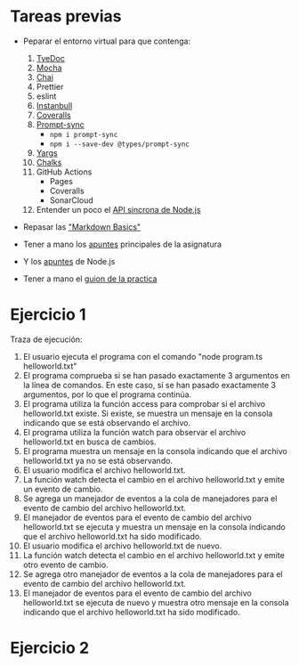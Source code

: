 # Tareas previas

- Peparar el entorno virtual para que contenga:

  1. [TyeDoc](https://typedoc.org)
  2. [Mocha](https://mochajs.org)
  3. [Chai](https://www.chaijs.com)
  4. Prettier
  5. eslint
  6. [Instanbull](https://istanbul.js.org/)
  7. [Coveralls](https://coveralls.io/)
  8. [Prompt-sync](https://www.npmjs.com/package/prompt-sync)
     - `npm i prompt-sync`
     - `npm i --save-dev @types/prompt-sync`
  9. [Yargs](https://www.npmjs.com/package/yargs)
  10. [Chalks](https://www.npmjs.com/package/chalk)
  11. GitHub Actions
      - Pages
      - Coveralls
      - SonarCloud
  12. Entender un poco el [API sincrona de Node.js](https://nodejs.org/docs/latest-v19.x/api/fs.html)

- Repasar las ["Markdown Basics"](https://docs.github.com/en/get-started/writing-on-github/getting-started-with-writing-and-formatting-on-github/basic-writing-and-formatting-syntax#links)
- Tener a mano los [apuntes](https://ull-esit-inf-dsi-2223.github.io/typescript-theory/) principales de la asignatura
- Y los [apuntes](https://ull-esit-inf-dsi-2223.github.io/nodejs-theory/) de Node.js
- Tener a mano el [guion de la practica](https://ull-esit-inf-dsi-2223.github.io/prct10-fs-proc-sockets-funko-app/)


# Ejercicio 1

Traza de ejecución:

1. El usuario ejecuta el programa con el comando "node program.ts helloworld.txt"
2. El programa comprueba si se han pasado exactamente 3 argumentos en la línea de comandos. En este caso, sí se han pasado exactamente 3 argumentos, por lo que el programa continúa.
3. El programa utiliza la función access para comprobar si el archivo helloworld.txt existe. Si existe, se muestra un mensaje en la consola indicando que se está observando el archivo.
4. El programa utiliza la función watch para observar el archivo helloworld.txt en busca de cambios.
5. El programa muestra un mensaje en la consola indicando que el archivo helloworld.txt ya no se está observando.
6. El usuario modifica el archivo helloworld.txt.
7. La función watch detecta el cambio en el archivo helloworld.txt y emite un evento de cambio.
8. Se agrega un manejador de eventos a la cola de manejadores para el evento de cambio del archivo helloworld.txt.
9. El manejador de eventos para el evento de cambio del archivo helloworld.txt se ejecuta y muestra un mensaje en la consola indicando que el archivo helloworld.txt ha sido modificado.
10. El usuario modifica el archivo helloworld.txt de nuevo.
11. La función watch detecta el cambio en el archivo helloworld.txt y emite otro evento de cambio.
12. Se agrega otro manejador de eventos a la cola de manejadores para el evento de cambio del archivo helloworld.txt.
13. El manejador de eventos para el evento de cambio del archivo helloworld.txt se ejecuta de nuevo y muestra otro mensaje en la consola indicando que el archivo helloworld.txt ha sido modificado.

# Ejercicio 2